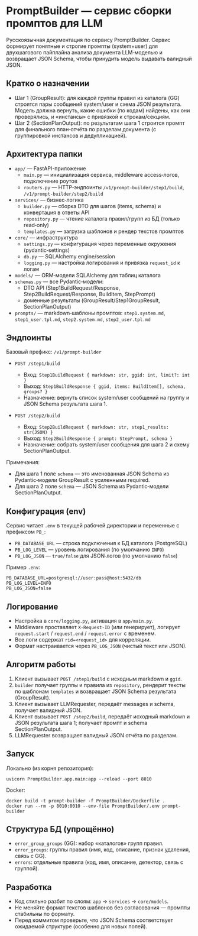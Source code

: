 # PromptBuilder — сервис сборки промптов для LLM

Русскоязычная документация по сервису PromptBuilder. Сервис формирует понятные и строгие промпты (system+user) для двухшагового пайплайна анализа документа LLM‑моделью и возвращает JSON Schema, чтобы принудить модель выдавать валидный JSON.

## Кратко о назначении
- Шаг 1 (GroupResult): для каждой группы правил из каталога (GG) строятся пары сообщений system/user и схема JSON результата. Модель должна вернуть, какие ошибки (по кодам) найдены, как они проверялись, и «инстансы» с привязкой к строкам/секциям.
- Шаг 2 (SectionPlanOutput): по результатам шага 1 строится промпт для финального план‑отчёта по разделам документа (с группировкой инстансов и дедупликацией).

## Архитектура папки
- `app/` — FastAPI-приложение
  - `main.py` — инициализация сервиса, middleware access‑логов, подключение роутов
  - `routers.py` — HTTP‑эндпоинты `/v1/prompt-builder/step1/build`, `/v1/prompt-builder/step2/build`
- `services/` — бизнес‑логика
  - `builder.py` — сборка DTO для шагов (items, schema) и конвертация в ответы API
  - `repository.py` — чтение каталога правил/групп из БД (только read‑only)
  - `templates.py` — загрузка шаблонов и рендер текстов промптов
- `core/` — инфраструктура
  - `settings.py` — конфигурация через переменные окружения (pydantic‑settings)
  - `db.py` — SQLAlchemy engine/session
  - `logging.py` — настройка логирования и привязка `request_id` к логам
- `models/` — ORM‑модели SQLAlchemy для таблиц каталога
- `schemas.py` — все Pydantic‑модели:
  - DTO API (Step1BuildRequest/Response, Step2BuildRequest/Response, BuildItem, StepPrompt)
  - доменные результаты (GroupResult/Step1GroupResult, SectionPlanOutput)
- `prompts/` — markdown‑шаблоны промптов: `step1.system.md`, `step1_user.tpl.md`, `step2.system.md`, `step2_user.tpl.md`

## Эндпоинты
Базовый префикс: `/v1/prompt-builder`

- `POST /step1/build`
  - Вход: `Step1BuildRequest { markdown: str, ggid: int, limit?: int }`
  - Выход: `Step1BuildResponse { ggid, items: BuildItem[], schema, groups? }`
  - Назначение: вернуть список system/user сообщений на группу и JSON Schema результата шага 1.

- `POST /step2/build`
  - Вход: `Step2BuildRequest { markdown: str, step1_results: str(JSON) }`
  - Выход: `Step2BuildResponse { prompt: StepPrompt, schema }`
  - Назначение: собрать system/user сообщения для шага 2 и схему SectionPlanOutput.

Примечания:
- Для шага 1 поле `schema` — это именованная JSON Schema из Pydantic‑модели GroupResult с усиленными required.
- Для шага 2 поле `schema` — JSON Schema из Pydantic‑модели SectionPlanOutput.

## Конфигурация (env)
Сервис читает `.env` в текущей рабочей директории и переменные с префиксом `PB_`:

- `PB_DATABASE_URL` — строка подключения к БД каталога (PostgreSQL)
- `PB_LOG_LEVEL` — уровень логирования (по умолчанию `INFO`)
- `PB_LOG_JSON` — `true/false` для JSON‑логов (по умолчанию `false`)

Пример `.env`:
```
PB_DATABASE_URL=postgresql://user:pass@host:5432/db
PB_LOG_LEVEL=INFO
PB_LOG_JSON=false
```

## Логирование
- Настройка в `core/logging.py`, активация в `app/main.py`.
- Middleware проставляет `X-Request-ID` (или генерирует), логирует `request.start` / `request.end` / `request.error` с временем.
- Все логи содержат `rid=<request_id>` для корреляции.
- Формат настраивается через `PB_LOG_JSON` (чистый текст или JSON).

## Алгоритм работы
1. Клиент вызывает `POST /step1/build` с исходным markdown и `ggid`.
2. `builder` получает группы и правила из `repository`, рендерит тексты по шаблонам `templates` и возвращает JSON Schema результата (GroupResult).
3. Клиент вызывает LLMRequester, передаёт messages и schema, получает валидный JSON.
4. Клиент вызывает `POST /step2/build`, передаёт исходный markdown и JSON результата шага 1; получает промпт и schema SectionPlanOutput.
5. LLMRequester возвращает валидный JSON отчёта по разделам.


## Запуск

Локально (из корня репозитория):
```
uvicorn PromptBuilder.app.main:app --reload --port 8010
```

Docker:
```
docker build -t prompt-builder -f PromptBuilder/Dockerfile .
docker run --rm -p 8010:8010 --env-file PromptBuilder/.env prompt-builder
```

## Структура БД (упрощённо)
- `error_group_groups` (GG): набор «каталогов» групп правил.
- `error_groups`: группы правил (имя, код, описание, признак удаления, связь с GG).
- `errors`: отдельные правила (код, имя, описание, детектор, связь с группой).

## Разработка
- Код стильно разбит по слоям: `app` → `services` → `core/models`.
- Не меняйте формат текстов шаблонов без согласования — промпты стабильны по формату.
- Перед коммитом проверьте, что JSON Schema соответствует ожидаемой структуре (особенно для новых полей).

